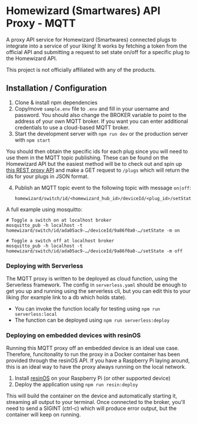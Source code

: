 # Homewizard (Smartwares) API Proxy - MQTT

A proxy API service for Homewizard (Smartwares) connected plugs to integrate into a service of your liking!
It works by fetching a token from the official API and submitting a request to set state on/off for a specific plug to the Homewizard API.

This project is not officially affiliated with any of the products.

## Installation / Configuration

1. Clone & install npm dependencies
2. Copy/move `sample.env` file to `.env` and fill in your username and password. You should also change the BROKER variable to point to the address of your own MQTT broker. If you want you can enter additional credentials to use a cloud-based MQTT broker.
3. Start the development server with `npm run dev` or the production server with `npm start`

You should then obtain the specific ids for each plug since you will need to use them in the MQTT topic publishing.
These can be found on the Homewizard API but the easiest method will be to check out and spin up [this REST proxy API](https://github.com/thibmaek/homewizard-smartwares-api-proxy-rest) and make a GET request to `/plugs` which will return the ids for your plugs in JSON format.

4. Publish an MQTT topic event to the following topic with message `on|off`:
    ```
    homewizard/switch/id/<homewizard_hub_id>/deviceId/<plug_id>/setState
    ```

A full example using mosquitto:

```console
# Toggle a switch on at localhost broker
mosquitto_pub -h localhost -t homewizard/switch/id/ada05ac9-…/deviceId/9a86f0a0-…/setState -m on

# Toggle a switch off at localhost broker
mosquitto_pub -h localhost -t homewizard/switch/id/ada05ac9-…/deviceId/9a86f0a0-…/setState -m off
```

### Deploying with Serverless
The MQTT proxy is written to be deployed as cloud function, using the Serverless framework.
The config in `serverless.yaml` should be enough to get you up and running using the serverless cli, but you can edit this to your liking (for example link to a db which holds state).

- You can invoke the function locally for testing using `npm run serverless:local`
- The function can be deployed using `npm run serverless:deploy`

### Deploying on embedded devices with resinOS
Running this MQTT proxy off an embedded device is an ideal use case. Therefore, funcitonality to run the proxy in a Docker container has been provided through the resinOS API. If you have a Raspberry Pi laying around, this is an ideal way to have the proxy always running on the local network.

1. Install [resinOS](resinos.io) on your Raspberry Pi (or other supported device)
2. Deploy the application using `npm run resin:deploy`

This will build the container on the device and automatically starting it, streaming all output to your terminal. Once connected to the broker, you'll need to send a SIGINT (ctrl-c) which will produce error output, but the container will keep on running.
